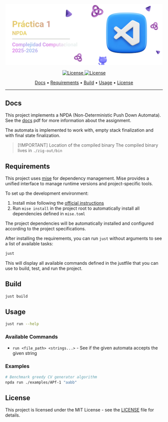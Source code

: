 <div align="center">
  <img src="/.github/images/github-header-image.webp" alt="GitHub Header Image" />

  <!-- Badges -->
  <p></p>
  <a href="https://ull.es">
    <img
      alt="License"
      src="https://img.shields.io/badge/ULL-5C068C?style=for-the-badge&logo=gitbook&labelColor=302D41"
    />
  </a>
  <a href="https://github.com/hadronomy/PR5-DAA-2425/blob/main/LICENSE">
    <img
      alt="License"
      src="https://img.shields.io/badge/MIT-EE999F?style=for-the-badge&logo=starship&label=LICENSE&labelColor=302D41"
    />
  </a>
  <p></p>
  <!-- TOC -->
  <a href="#docs">Docs</a> •
  <a href="#requirements">Requirements</a> •
  <a href="#build">Build</a> •
  <a href="#usage">Usage</a> •
  <a href="#license">License</a>
  <hr />
</div>

## Docs

This project implements a NPDA (Non-Deterministic Push Down Automata). 
See the [docs](/docs/CC_2526_Practica1.pdf) pdf for more information about the assignment.

The automata is implemented to work with, empty stack finalization and with final state finalization.

> [!IMPORTANT] Location of the compiled binary
> The compiled binary lives in `./zig-out/bin`

## Requirements

This project uses [mise](https://github.com/jdx/mise) for dependency management. Mise provides a unified interface to manage runtime versions and project-specific tools.

To set up the development environment:

1. Install mise following the [official instructions](https://mise.jdx.dev/getting-started.html)
2. Run `mise install` in the project root to automatically install all dependencies defined in `mise.toml`

The project dependencies will be automatically installed and configured according to the project specifications.

After installing the requirements, you can run `just` without arguments to see a list of available tasks:

```bash
just
```

This will display all available commands defined in the justfile that you can use to build, test, and run the project.

## Build

```bash
just build
```

## Usage

```bash
just run --help
```

### Available Commands

- `run <file_path> <strings...>` - See if the given automata accepts the given string

### Examples

```bash
# Benchmark greedy CV generator algorithm
npda run ./examples/APf-1 "aabb"
```

## License

This project is licensed under the MIT License -
see the [LICENSE](/LICENSE) file for details.